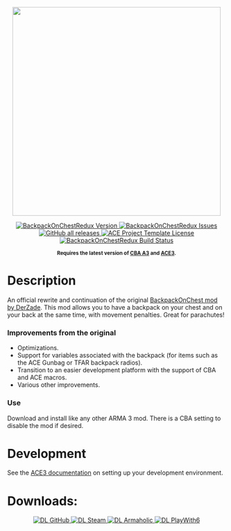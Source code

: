 <p align="center">
    <img src="https://steamuserimages-a.akamaihd.net/ugc/103978299293013583/FEF9FA1E7CA012C1354468666A74202F745358DA/" width="480">
</p>

<p align="center">
    <a href="https://github.com/mjc4wilton/BackpackOnChestRedux/releases/latest">
        <img src="https://img.shields.io/github/v/release/mjc4wilton/BackpackOnChestRedux?style=flat-square" alt="BackpackOnChestRedux Version">
    </a>
    <a href="https://github.com/mjc4wilton/BackpackOnChestRedux/issues">
        <img src="https://img.shields.io/github/issues-raw/mjc4wilton/BackpackOnChestRedux.svg?style=flat-square&label=Issues" alt="BackpackOnChestRedux Issues">
    </a>
    <a href="https://github.com/mjc4wilton/BackpackOnChestRedux/releases">
        <img alt="GitHub all releases" src="https://img.shields.io/github/downloads/mjc4wilton/BackpackOnChestRedux/total?style=flat-square">
    </a>
    <a href="https://github.com/mjc4wilton/BackpackOnChestRedux/blob/master/LICENSE">
        <img src="https://img.shields.io/badge/License-MIT-red.svg?style=flat-square" alt="ACE Project Template License">
    </a>
    <a href="https://travis-ci.com/mjc4wilton/BackpackOnChestRedux">
        <img src="https://img.shields.io/travis/mjc4wilton/BackpackOnChestRedux.svg?style=flat-square&label=Build" alt="BackpackOnChestRedux Build Status">
    </a>
</p>

<p align="center">
    <sup><strong>Requires the latest version of <a href="https://github.com/CBATeam/CBA_A3/releases">CBA A3</a> and <a href="https://github.com/acemod/ACE3/releases">ACE3</a>.<br/></strong></sup>
</p>

# Description

An official rewrite and continuation of the original [BackpackOnChest mod by DerZade](https://github.com/DerZade/BackpackOnChest). This mod allows you to have a backpack on your chest and on your back at the same time, with movement penalties. Great for parachutes!

### Improvements from the original
- Optimizations.
- Support for variables associated with the backpack (for items such as the ACE Gunbag or TFAR backpack radios).
- Transition to an easier development platform with the support of CBA and ACE macros.
- Various other improvements.

### Use

Download and install like any other ARMA 3 mod. There is a CBA setting to disable the mod if desired.

# Development

See the [ACE3 documentation](https://ace3mod.com/wiki/development/setting-up-the-development-environment.html) on setting up your development environment.

# Downloads:
<p align="center">
    <a href="https://github.com/mjc4wilton/BackpackOnChestRedux/releases/latest">
        <img src="https://img.shields.io/badge/Download-GitHub-4078c0.svg?style=flat-square" alt="DL GitHub">
    </a>
    <a href="http://steamcommunity.com/sharedfiles/filedetails/?id=820924072">
        <img src="https://img.shields.io/badge/Download-Steam-233b53.svg?style=flat-square" alt="DL Steam">
    </a>
    <a href="http://www.armaholic.com/page.php?id=28837">
        <img src="https://img.shields.io/badge/Download-Armaholic-88775d.svg?style=flat-square" alt="DL Armaholic">
    </a>
    <a href="http://withsix.com/p/Arma-3/mods/Dw_gW6YuI0KbuTzShn1VWQ/backpack-on-chest-mod">
        <img src="https://img.shields.io/badge/Download-PlayWith6-146bff.svg?style=flat-square" alt="DL PlayWith6">
    </a>
</p>
